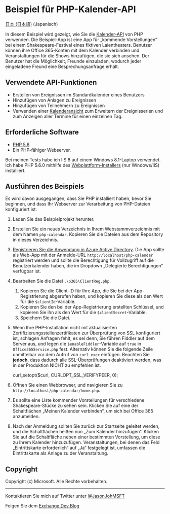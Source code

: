 # <a name="php-calendar-api-sample"></a>Beispiel für PHP-Kalender-API #

[日本 (日本語)](https://github.com/jasonjoh/php-calendar/blob/master/loc/readme-ja.md) (Japanisch)

In diesem Beispiel wird gezeigt, wie Sie die [Kalender-API](https://msdn.microsoft.com/office/office365/APi/calendar-rest-operations) von PHP verwenden. Die Beispiel-App ist eine App für „kommende Vorstellungen“ bei einem Shakespeare-Festival eines fiktiven Laientheaters. Benutzer können ihre Office 365-Konten mit dem Kalender verbinden und Veranstaltungen für die Shows hinzufügen, die sie sich ansehen. Der Benutzer hat die Möglichkeit, Freunde einzuladen, wodurch jeder eingeladene Freund eine Besprechungsanfrage erhält. 

## <a name="api-features-used"></a>Verwendete API-Funktionen ##

- Erstellen von Ereignissen im Standardkalender eines Benutzers
- Hinzufügen von Anlagen zu Ereignissen
- Hinzufügen von Teilnehmern zu Ereignissen
- Verwenden einer [Kalenderansicht](https://msdn.microsoft.com/office/office365/APi/calendar-rest-operations#GetCalendarView) zum Erweitern der Ereignisserien und zum Anzeigen aller Termine für einen einzelnen Tag.

## <a name="required-software"></a>Erforderliche Software ##

- [PHP 5.6](http://php.net/downloads.php)
- Ein PHP-fähiger Webserver.

Bei meinen Tests habe ich IIS 8 auf einem Windows 8.1-Laptop verwendet. Ich habe PHP 5.6.0 mithilfe des [Webplattform-Installers](http://www.microsoft.com/web/downloads/platform.aspx) (nur Windows/IIS) installiert.

## <a name="running-the-sample"></a>Ausführen des Beispiels ##

Es wird davon ausgegangen, dass Sie PHP installiert haben, bevor Sie beginnen, und dass Ihr Webserver zur Verarbeitung von PHP-Dateien konfiguriert ist. 

1. Laden Sie das Beispielprojekt herunter.
1. Erstellen Sie ein neues Verzeichnis in Ihrem Webstammverzeichnis mit dem Namen `php-calendar`. Kopieren Sie die Dateien aus dem Repository in dieses Verzeichnis.
1. [Registrieren Sie die Anwendung in Azure Active Directory](https://github.com/jasonjoh/office365-azure-guides/blob/master/RegisterAnAppInAzure.md). Die App sollte als Web-App mit der Anmelde-URL `http://localhost/php-calendar` registriert werden und sollte die Berechtigung für Vollzugriff auf die Benutzerkalender haben, die im Dropdown „Delegierte Berechtigungen“ verfügbar ist.
1. Bearbeiten Sie die Datei `.\o365\ClientReg.php`. 
    1. Kopieren Sie die Client-ID für Ihre App, die Sie bei der App-Registrierung abgerufen haben, und kopieren Sie diese als den Wert für die `$clientId`-Variable. 
    1. Kopieren Sie den bei der App-Registrierung erstellten Schlüssel, und kopieren Sie ihn als den Wert für die `$clientSecret`-Variable.
    1. Speichern Sie die Datei.
1. Wenn Ihre PHP-Installation nicht mit aktualisierten Zertifizierungsstellenzertifikaten zur Überprüfung von SSL konfiguriert ist, schlagen Anfragen fehlt, es sei denn, Sie führen Fiddler auf dem Server aus, und legen die `$enableFiddler`-Variable auf `true` in `Office365Service.php` fest. Alternativ können Sie die folgende Zeile unmittelbar vor dem Aufruf von `curl_exec` einfügen. Beachten Sie **jedoch**, dass dadurch alle SSL-Überprüfungen deaktiviert werden, was in der Produktion NICHT zu empfehlen ist.

    curl_setopt($curl, CURLOPT_SSL_VERIFYPEER, 0);
1. Öffnen Sie einen Webbrowser, und navigieren Sie zu `http://localhost/php-calendar/home.php`.
1. Es sollte eine Liste kommender Vorstellungen für verschiedene Shakespeare-Stücke zu sehen sein. Klicken Sie auf eine der Schaltflächen „Meinen Kalender verbinden“, um sich bei Office 365 anzumelden.
1. Nach der Anmeldung sollten Sie zurück zur Startseite geleitet werden, und die Schaltflächen heißen nun „Zum Kalender hinzufügen“. Klicken Sie auf die Schaltfläche neben einer bestimmten Vorstellung, um diese zu Ihrem Kalender hinzuzufügen. Veranstaltungen, bei denen das Feld „Eintrittskarte erforderlich“ auf „Ja“ festgelegt ist, umfassen die Eintrittskarte als Anlage zu der Veranstaltung.

## <a name="copyright"></a>Copyright ##

Copyright (c) Microsoft. Alle Rechte vorbehalten.

----------
Kontaktieren Sie mich auf Twitter unter [@JasonJohMSFT](https://twitter.com/JasonJohMSFT)

Folgen Sie dem [Exchange Dev Blog](http://blogs.msdn.com/b/exchangedev/)